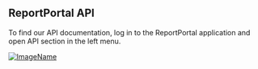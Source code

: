 ## ReportPortal API

To find our API documentation, log in to the ReportPortal application and open API section in the left menu. 

[ ![ImageName](Images/userGuide/ReportPortalAPI/ApiDocumentation.png) ](Images/userGuide/ReportPortalAPI/ApiDocumentation.png)